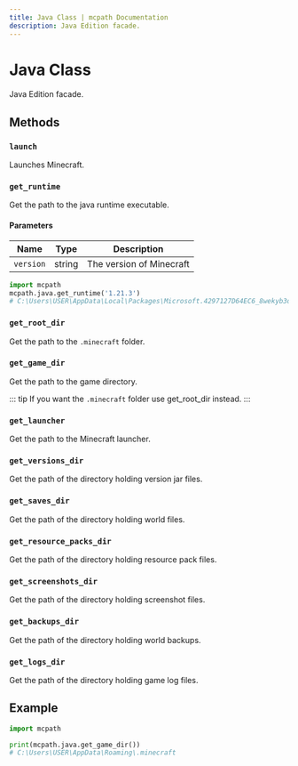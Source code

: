 ```yaml
---
title: Java Class | mcpath Documentation
description: Java Edition facade.
---
```


# Java Class

Java Edition facade.

## Methods

### `launch`

Launches Minecraft.

### `get_runtime`

Get the path to the java runtime executable.

#### Parameters

| Name      | Type   | Description              |
| --------- | ------ | ------------------------ |
| `version` | string | The version of Minecraft |

```py
import mcpath
mcpath.java.get_runtime('1.21.3')
# C:\Users\USER\AppData\Local\Packages\Microsoft.4297127D64EC6_8wekyb3d8bbwe\LocalCache\Local\runtime\java-runtime-delta\windows-x64\java-runtime-delta\bin\java.exe
```

### `get_root_dir`

Get the path to the `.minecraft` folder.

### `get_game_dir`

Get the path to the game directory.

::: tip
If you want the `.minecraft` folder use get_root_dir instead.
:::

### `get_launcher`

Get the path to the Minecraft launcher.

### `get_versions_dir`

Get the path of the directory holding version jar files.

### `get_saves_dir`

Get the path of the directory holding world files.

### `get_resource_packs_dir`

Get the path of the directory holding resource pack files.

### `get_screenshots_dir`

Get the path of the directory holding screenshot files.

### `get_backups_dir`

Get the path of the directory holding world backups.

### `get_logs_dir`

Get the path of the directory holding game log files.

## Example

```py
import mcpath

print(mcpath.java.get_game_dir())
# C:\Users\USER\AppData\Roaming\.minecraft
```
